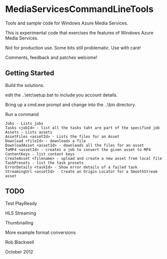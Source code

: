 MediaServicesCommandLineTools
=============================

Tools and sample code for Windows Azure Media Services.

This is experimental code that exercises the features of Windows
Azure Media Services.

Not for production use. Some bits still problematic. Use with care!

Comments, feedback and patches welcome!

Getting Started
---------------

Build the solutions.

edit the ..\etc\setup.bat to include you account details.

Bring up a cmd.exe prompt and change into the ..\bin directory.

Run a command

    Jobs - Lists jobs
    Tasks <jobId> - list all the tasks taht are part of the specified job
    Assets - Lists assets
    AssetFiles <assetId> - Lists the files for an Asset
    Download <fileId> - downloads a file
    DownloadAsset <assetId> - downloads all the files for an asset
    ToMP4 <assetId> - creates a job to convert the given asset to MP4
    ContentKeys - list content keys
    CreateAsset <filename> - upload and create a new asset from local file
    TaskPresets - list the task presets
    ErrorDetails <taskId> - Show error details of a failed task
    StreamingUrl <assetId> - Create an Origin Locator for a SmoothStream asset



TODO
----

Test PlayReady

HLS Streaming

Thumbnailing

More example format conversions


Rob Blackwell

October 2012